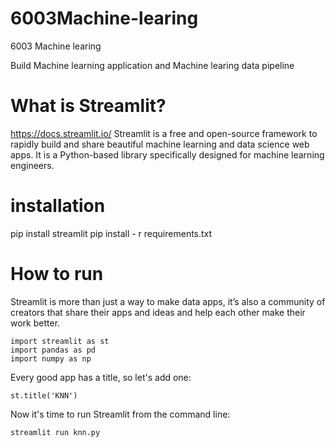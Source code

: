 # 6003Machine-learing
6003 Machine learing

Build Machine learning application and Machine learing data pipeline

# What is Streamlit?
https://docs.streamlit.io/
Streamlit is a free and open-source framework to rapidly build and share beautiful machine learning and data science web apps. It is a Python-based library specifically designed for machine learning engineers.

# installation 
pip install streamlit
pip install - r requirements.txt
# How to run
Streamlit is more than just a way to make data apps, it’s also a community of creators that share their apps and ideas and help each other make their work better.
```
import streamlit as st
import pandas as pd
import numpy as np
```

Every good app has a title, so let's add one:
```
st.title('KNN')
```

Now it's time to run Streamlit from the command line:
```
streamlit run knn.py
```
